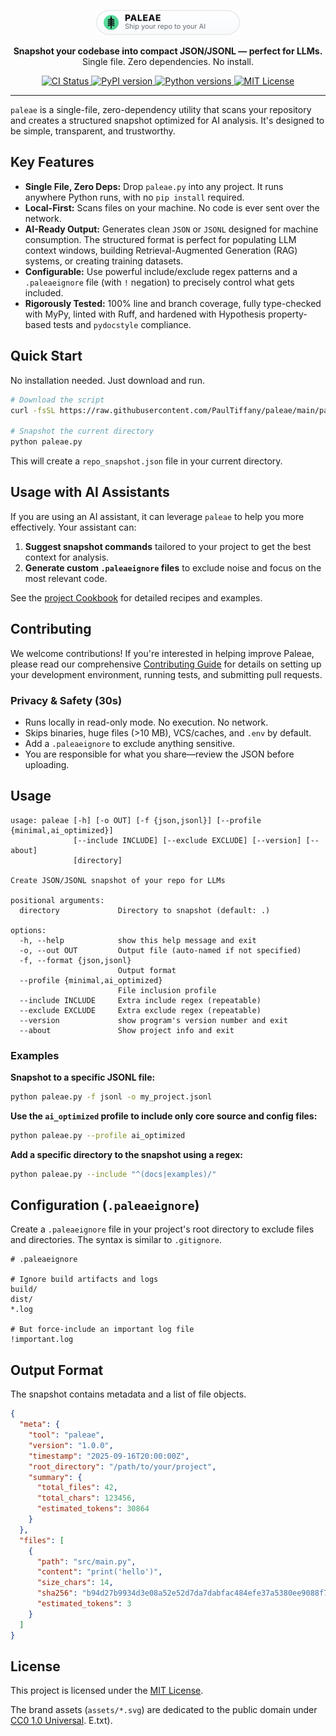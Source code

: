 <p align="center">
  <picture>
    <source media="(prefers-color-scheme: dark)" srcset="./assets/paleae-badge-dark.svg">
    <img alt="Paleae — Ship your repo to your AI" src="./assets/paleae-badge-light.svg" width="230">
  </picture>
</p>

<p align="center">
  <strong>Snapshot your codebase into compact JSON/JSONL — perfect for LLMs.</strong>
  <br>
  Single file. Zero dependencies. No install.
</p>

<p align="center">
  <a href="https://github.com/PaulTiffany/paleae/actions/workflows/ci.yml">
    <img src="https://github.com/PaulTiffany/paleae/actions/workflows/ci.yml/badge.svg" alt="CI Status">
  </a>
  <a href="https://pypi.org/project/paleae/">
    <img src="https://img.shields.io/pypi/v/paleae.svg?color=5EE1A0&label=pypi%20package" alt="PyPI version">
  </a>
  <a href="https://pypi.org/project/paleae/">
    <img src="https://img.shields.io/pypi/pyversions/paleae.svg" alt="Python versions">
  </a>
  <a href="./LICENSE">
    <img src="https://img.shields.io/badge/license-MIT-informational.svg" alt="MIT License">
  </a>
</p>

---

`paleae` is a single-file, zero-dependency utility that scans your repository and creates a structured snapshot optimized for AI analysis. It's designed to be simple, transparent, and trustworthy.

## Key Features

*   **Single File, Zero Deps:** Drop `paleae.py` into any project. It runs anywhere Python runs, with no `pip install` required.
*   **Local-First:** Scans files on your machine. No code is ever sent over the network.
*   **AI-Ready Output:** Generates clean `JSON` or `JSONL` designed for machine consumption. The structured format is perfect for populating LLM context windows, building Retrieval-Augmented Generation (RAG) systems, or creating training datasets.
*   **Configurable:** Use powerful include/exclude regex patterns and a `.paleaeignore` file (with `!` negation) to precisely control what gets included.
*   **Rigorously Tested:** 100% line and branch coverage, fully type-checked with MyPy, linted with Ruff, and hardened with Hypothesis property-based tests and `pydocstyle` compliance.

## Quick Start

No installation needed. Just download and run.

```bash
# Download the script
curl -fsSL https://raw.githubusercontent.com/PaulTiffany/paleae/main/paleae.py -o paleae.py

# Snapshot the current directory
python paleae.py
```

This will create a `repo_snapshot.json` file in your current directory.

## Usage with AI Assistants

If you are using an AI assistant, it can leverage `paleae` to help you more effectively. Your assistant can:
1.  **Suggest snapshot commands** tailored to your project to get the best context for analysis.
2.  **Generate custom `.paleaeignore` files** to exclude noise and focus on the most relevant code.

See the [project Cookbook](https://github.com/PaulTiffany/paleae/wiki/Cookbook) for detailed recipes and examples.

## Contributing

We welcome contributions! If you're interested in helping improve Paleae, please read our comprehensive [Contributing Guide](./CONTRIBUTING.md) for details on setting up your development environment, running tests, and submitting pull requests.

### Privacy & Safety (30s)
- Runs locally in read-only mode. No execution. No network.
- Skips binaries, huge files (>10 MB), VCS/caches, and `.env` by default.
- Add a `.paleaeignore` to exclude anything sensitive.
- You are responsible for what you share—review the JSON before uploading.

## Usage

```
usage: paleae [-h] [-o OUT] [-f {json,jsonl}] [--profile {minimal,ai_optimized}]
              [--include INCLUDE] [--exclude EXCLUDE] [--version] [--about]
              [directory]

Create JSON/JSONL snapshot of your repo for LLMs

positional arguments:
  directory             Directory to snapshot (default: .)

options:
  -h, --help            show this help message and exit
  -o, --out OUT         Output file (auto-named if not specified)
  -f, --format {json,jsonl}
                        Output format
  --profile {minimal,ai_optimized}
                        File inclusion profile
  --include INCLUDE     Extra include regex (repeatable)
  --exclude EXCLUDE     Extra exclude regex (repeatable)
  --version             show program's version number and exit
  --about               Show project info and exit
```

### Examples

**Snapshot to a specific JSONL file:**
```bash
python paleae.py -f jsonl -o my_project.jsonl
```

**Use the `ai_optimized` profile to include only core source and config files:**
```bash
python paleae.py --profile ai_optimized
```

**Add a specific directory to the snapshot using a regex:**
```bash
python paleae.py --include "^(docs|examples)/"
```

## Configuration (`.paleaeignore`)

Create a `.paleaeignore` file in your project's root directory to exclude files and directories. The syntax is similar to `.gitignore`.

```
# .paleaeignore

# Ignore build artifacts and logs
build/
dist/
*.log

# But force-include an important log file
!important.log
```

## Output Format

The snapshot contains metadata and a list of file objects.

```json
{
  "meta": {
    "tool": "paleae",
    "version": "1.0.0",
    "timestamp": "2025-09-16T20:00:00Z",
    "root_directory": "/path/to/your/project",
    "summary": {
      "total_files": 42,
      "total_chars": 123456,
      "estimated_tokens": 30864
    }
  },
  "files": [
    {
      "path": "src/main.py",
      "content": "print('hello')",
      "size_chars": 14,
      "sha256": "b94d27b9934d3e08a52e52d7da7dabfac484efe37a5380ee9088f7ace2efcde9",
      "estimated_tokens": 3
    }
  ]
}
```

## License

This project is licensed under the [MIT License](./LICENSE).

The brand assets (`assets/*.svg`) are dedicated to the public domain under [CC0 1.0 Universal](./assets/LICENSE.txt).
E.txt).
